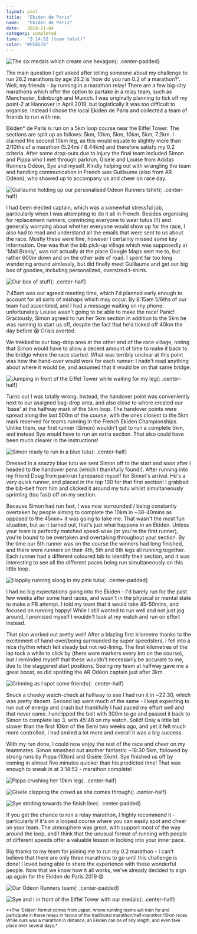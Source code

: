 ```yaml
---
layout: post
title:  "Ekiden de Paris"
name:   "Ekiden de Paris"
date:   2018-11-04
category: completed
time:   "3:14:52 (team total)"
color: "#FC6578"
---
```


![The six medals which create one hexagon](images/ekiden-medals.jpg){: .center-padded}

The main question I get asked after telling someone about my challenge to run 26.2 marathons by age 26.2 is 'how do you run 0.2 of a marathon?'. Well, my friends - by running in a marathon relay! There are a few big-city marathons which offer the option to partake in a relay team, such as Manchester, Edinburgh and Munich. I was originally planning to tick off my point-2 at Hannover in April 2019, but logistically it was too difficult to organise. Instead I chose the local Ekiden de Paris and collected a team of friends to run with me.

Ekiden* de Paris is run on a 5km loop course near the Eiffel Tower. The sections are split up as follows: 5km, 10km, 5km, 10km, 5km, 7.2km. I claimed the second 10km leg, as this would equate to slightly more than 2/10ths of a marathon (5.24mi / 8.44km) and therefore satisfy my 0.2 criteria. After some drop-outs due to injury the final team included Simon and Pippa who I met through parkrun, Gisele and Louise from Adidas Runners Odéon, Sye and myself. Kindly helping out with wrangling the team and handling communication in French was Guillaume (also from AR Odéon), who showed up to accompany us and cheer on race day.

![Guillaume holding up our personalised Odeon Runners tshirt](images/ekiden-tshirt.jpg){: .center-half}

I had been elected captain, which was a somewhat stressful job, particularly when I was attempting to do it all in French. Besides organising for replacement runners, convincing everyone to wear tutus (!!) and generally worrying about whether everyone would show up for the race, I also had to read and understand all the emails that were sent to us about the race. Mostly these were fine, however I certainly missed some key information. One was that the bib pick-up village which was supposedly at 'Mail Branly', was not actually at the place Google Maps sent me to, but rather 600m down and on the other side of road. I spent far too long wandering around aimlessly, but did finally meet Guillaume and get our big box of goodies, including personalized, oversized t-shirts.

![Our box of stuff](images/ekiden-box.jpg){: .center-half}

7:45am was our agreed meeting time, which I'd planned early enough to account for all sorts of mishaps which may occur. By 8:15am 5/6ths of our team had assembled, and I had a message waiting on my phone: unfortunately Louise wasn't going to be able to make the race! Panic! Graciously, Simon agreed to run her 5km section in addition to the 5km he was running to start us off, despite the fact that he'd ticked off 40km the day before 😱 Crisis averted.

We trekked to our bag-drop area at the other end of the race village, noting that Simon would have to allow a decent amount of time to make it back to the bridge where the race started. What was terribly unclear at this point was how the hand-over would work for each runner: I hadn't read anything about where it would be, and assumed that it would be on that same bridge.

![Jumping in front of the Eiffel Tower while waiting for my leg](images/ekiden-jump.jpg){: .center-half}

Turns out I was totally wrong. Instead, the handover point was conveniently next to our assigned bag-drop area, and also close to where created our 'base' at the halfway mark of the 5km loop. The handover points were spread along the last 500m of the course, with the ones closest to the 5km mark reserved for teams running in the French Ekiden Championships. Unlike them, our first runner (Simon) wouldn't get to run a complete 5km, and instead Sye would have to run an extra section. That also could have been much clearer in the instructions!

![Simon ready to run in a blue tutu](images/ekiden-simon.jpg){: .center-half}

Dressed in a snazzy blue tutu we sent Simon off to the start and soon after I headed to the handover pens (which I thankfully found!). After running into my friend Doug from parkrun I prepared myself for Simon's arrival. He's a very quick runner, and placed in the top 100 for that first section! I grabbed the bib-belt from him and clicked it around my tutu whilst simultaneously sprinting (too fast) off on my section.

Because Simon had run fast, I was now surrounded / being constantly overtaken by people aiming to complete the 10km in ~38-40mins as opposed to the 45min+ it was going to take me. That wasn't the most fun situation, but as it turned out, that's just what happens in an Ekiden. Unless your team is perfectly matched speed-wise (or you're the first runner), you're bound to be overtaken and overtaking throughout your section. By the time our 5th runner was on the course the winners had long finished, and there were runners on their 4th, 5th and 6th legs all running together. Each runner had a different coloured bib to identify their section, and it was interesting to see all the different paces being run simultaneously on this little loop.

![Happily running along in my pink tutu](images/ekiden-run.jpg){: .center-padded}

I had no big expectations going into the Ekiden - I'd barely run for the past few weeks after some hard races, and wasn't in the physical or mental state to make a PB attempt. I told my team that it would take 45-50mins, and focused on running happy! While I still wanted to run well and not just jog around, I promised myself I wouldn't look at my watch and run on effort instead.

That plan worked out pretty well! After a blazing first kilometre thanks to the excitement of hand-over/being surrounded by super speedsters, I fell into a nice rhythm which felt steady but not red-lining. The first kilometres of the lap took a while to click by (there were markers every km on the course), but I reminded myself that these wouldn't necessarily be accurate to me, due to the staggered start positions. Seeing my team at halfway gave me a great boost, as did spotting the AR Odéon captain just after 3km.

![Grinning as I spot some friends](images/ekiden-grin.jpg){: .center-half}

Snuck a cheeky watch-check at halfway to see I had run it in ~22:30, which was pretty decent. Second lap went much of the same - I kept expecting to run out of energy and crash but thankfully I had paced my effort well and that never came. I unclipped the belt with 300m to go and passed it back to Simon to complete lap 3, with 45:48 on my watch. Solid! Only a little bit slower than the first 10km of the Semi two weeks ago, and yet it felt much more controlled, I had smiled a lot more and overall it was a big success.

With my run done, I could now enjoy the rest of the race and cheer on my teammates. Simon smashed out another fantastic ~18:30 5km, followed by strong runs by Pippa (10km) and Gisèle (5km). Sye finished us off by coming in almost five minutes quicker than his predicted time! That was enough to sneak in at 3:14:52 - marathon complete!

![Pippa crushing her 10km leg](images/ekiden-pippa.jpg){: .center-half}

![Gisele clapping the crowd as she comes through](images/ekiden-gisele.jpg){: .center-half}

![Sye striding towards the finish line](images/ekiden-sye.jpg){: .center-padded}

If you get the chance to run a relay marathon, I highly recommend it - particularly if it's on a looped course where you can easily spot and cheer on your team. The atmosphere was great, with support most of the way around the loop, and I think that the unusual format of running with people of different speeds offer a valuable lesson in locking into your inner pace.

Big thanks to my team for joining me to run my 0.2 marathon - I can't believe that there are only three marathons to go until this challenge is done! I loved being able to share the experience with these wonderful people. Now that we know how it all works, we've already decided to sign up again for the Ekiden de Paris 2019 😄

![Our Odeon Runners team](images/ekiden-team.jpg){: .center-padded}

![Sye and I in front of the Eiffel Tower with our medals](images/ekiden-eiffeltower.jpg){: .center-half}

<small>**The 'Ekiden' format comes from Japan, where running teams will train for and participate in these relays in favour of the traditional marathon/half-marathon/10km races. While ours was a marathon in distance, an Ekiden can be of any length, and even take place over several days.*</small>